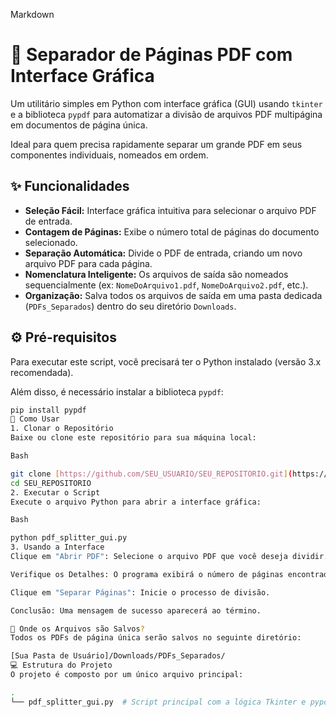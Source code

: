 Markdown

# 📄 Separador de Páginas PDF com Interface Gráfica

Um utilitário simples em Python com interface gráfica (GUI) usando `tkinter` e a biblioteca `pypdf` para automatizar a divisão de arquivos PDF multipágina em documentos de página única.

Ideal para quem precisa rapidamente separar um grande PDF em seus componentes individuais, nomeados em ordem.

## ✨ Funcionalidades

* **Seleção Fácil:** Interface gráfica intuitiva para selecionar o arquivo PDF de entrada.
* **Contagem de Páginas:** Exibe o número total de páginas do documento selecionado.
* **Separação Automática:** Divide o PDF de entrada, criando um novo arquivo PDF para cada página.
* **Nomenclatura Inteligente:** Os arquivos de saída são nomeados sequencialmente (ex: `NomeDoArquivo1.pdf`, `NomeDoArquivo2.pdf`, etc.).
* **Organização:** Salva todos os arquivos de saída em uma pasta dedicada (`PDFs_Separados`) dentro do seu diretório `Downloads`.

## ⚙️ Pré-requisitos

Para executar este script, você precisará ter o Python instalado (versão 3.x recomendada).

Além disso, é necessário instalar a biblioteca `pypdf`:

```bash
pip install pypdf
🚀 Como Usar
1. Clonar o Repositório
Baixe ou clone este repositório para sua máquina local:

Bash

git clone [https://github.com/SEU_USUARIO/SEU_REPOSITORIO.git](https://github.com/SEU_USUARIO/SEU_REPOSITORIO.git)
cd SEU_REPOSITORIO
2. Executar o Script
Execute o arquivo Python para abrir a interface gráfica:

Bash

python pdf_splitter_gui.py
3. Usando a Interface
Clique em "Abrir PDF": Selecione o arquivo PDF que você deseja dividir.

Verifique os Detalhes: O programa exibirá o número de páginas encontradas.

Clique em "Separar Páginas": Inicie o processo de divisão.

Conclusão: Uma mensagem de sucesso aparecerá ao término.

📁 Onde os Arquivos são Salvos?
Todos os PDFs de página única serão salvos no seguinte diretório:

[Sua Pasta de Usuário]/Downloads/PDFs_Separados/
💻 Estrutura do Projeto
O projeto é composto por um único arquivo principal:

.
└── pdf_splitter_gui.py  # Script principal com a lógica Tkinter e pypdf
